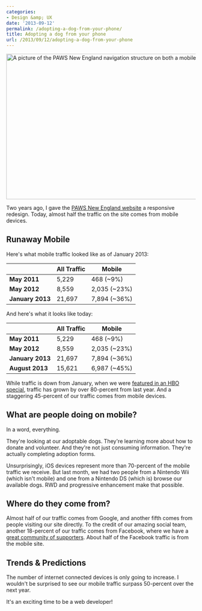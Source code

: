 ```yaml
---
categories:
- Design &amp; UX
date: '2013-09-12'
permalink: /adopting-a-dog-from-your-phone/
title: Adopting a dog from your phone
url: /2013/09/12/adopting-a-dog-from-your-phone
---
```


<img src="https://gomakethings.com/wp-content/uploads/2012/10/paws-ia1.jpg" alt="A picture of the PAWS New England navigation structure on both a mobile phone and a tablet" width="640" height="386" class="aligncenter size-full wp-image-4219" />

<p>Two years ago, I gave the <a href="http://www.pawsnewengland.com/">PAWS New England website</a> a responsive redesign. Today, almost half the traffic on the site comes from mobile devices.
<!--more--></p>

<h2>Runaway Mobile</h2>

Here's what mobile traffic looked like as of January 2013:

<table class="table">
<thead>
<tr>
<th></th>
<th>All Traffic</th>
<th>Mobile</th>
</tr>
</thead>
<tbody>
<tr>
<td><strong>May 2011</strong></td>
<td>5,229</td>
<td>468 (~9%)</td>
</tr>
<tr>
<td><strong>May 2012</strong></td>
<td>8,559</td>
<td>2,035 (~23%)</td>
</tr>
<tr>
<td><strong>January 2013</strong></td>
<td>21,697</td>
<td>7,894 (~36%)</td>
</tr>
</tbody>
</table>

And here's what it looks like today:

<table class="table">
<thead>
<tr>
<th></th>
<th>All Traffic</th>
<th>Mobile</th>
</tr>
</thead>
<tbody>
<tr>
<td><strong>May 2011</strong></td>
<td>5,229</td>
<td>468 (~9%)</td>
</tr>
<tr>
<td><strong>May 2012</strong></td>
<td>8,559</td>
<td>2,035 (~23%)</td>
</tr>
<tr>
<td><strong>January 2013</strong></td>
<td>21,697</td>
<td>7,894 (~36%)</td>
</tr>
<tr>
<td><strong>August 2013</strong></td>
<td>15,621</td>
<td>6,987 (~45%)</td>
</tr>
</tbody>
</table>

While traffic is down from January, when we were <a href="http://www.pawsnewengland.com/hbo/">featured in an HBO special</a>, traffic has grown by over 80-percent from last year. And a staggering 45-percent of our traffic comes from mobile devices.

<h2>What are people doing on mobile?</h2>

In a word, everything.

They're looking at our adoptable dogs. They're learning more about how to donate and volunteer. And they're not just consuming information. They're actually completing adoption forms.

Unsurprisingly, iOS devices represent more than 70-percent of the mobile traffic we receive. But last month, we had two people from a Nintendo Wii (which isn't mobile) and one from a Nintendo DS (which is) browse our available dogs. RWD and progressive enhancement make that possible.

<h2>Where do they come from?</h2>

Almost half of our traffic comes from Google, and another fifth comes from people visiting our site directly. To the credit of our amazing social team, another 18-percent of our traffic comes from Facebook, where we have a <a href="https://www.facebook.com/PAWSNewEngland">great community of supporters</a>. About half of the Facebook traffic is from the mobile site.

<h2>Trends &amp; Predictions</h2>

The number of internet connected devices is only going to increase. I wouldn't be surprised to see our mobile traffic surpass 50-percent over the next year.

It's an exciting time to be a web developer!